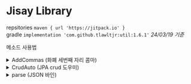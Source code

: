 Jisay Library
=============
repsitories ``` maven { url 'https://jitpack.io' } ```  
gradle ``` implementation 'com.github.tlawltjr:util:1.6.1' ``` *24/03/19 기준*  

메소드 사용법  
<details>
  <summary>AddCommas (화폐 세번째 자리 콤마)</summary>
  <div>
    <pre><code> 
AddCommas addCommas = new AddCommas();     
Long price = Long.valueOf(addCommas.addComma(100000000L)); 
    </code></pre>
  </div>
</details>

<details>
  <summary>CrudAuto (JPA crud 도우미)</summary>
  

  <details open>
<summary>checkLogin()</summary>

```java
CrudAuto crudAuto = new CrudAuto(new Func() {});
boolean result = crudAuto.checkLogin(session, "id");
```

</details>


  <details open>
<summary>createUpdate()</summary>

```java
CrudAuto crudAuto = new CrudAuto(new Func() {});
DTO result = crudAuto.read(dto, entitu);
```

</details>


  <details open>
<summary>read()()</summary>

```java
CrudAuto crudAuto = new CrudAuto(new Func() {});
Entity result = crudAuto.createUpdate(entity,dto);
```

</details>

</details>

<details>
  <summary>parse (JSON 바인)</summary>
  <div>
    <pre><code> 
TypeReference&lt;List&lt;?&gt;&gt; ref = new TypeReference&lt;&gt;(){};
Parser parser = new Parser();
List&lt;?&gt; result = parser.parse(response, key, ref);
<br>
*return 받을 type의 TypeReperence객체를 만들고 파라미터에 넣어야 합니다.
    </code></pre>
  </div>
</details>





